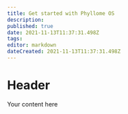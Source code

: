 ```yaml
---
title: Get started with Phyllome OS
description: 
published: true
date: 2021-11-13T11:37:31.498Z
tags: 
editor: markdown
dateCreated: 2021-11-13T11:37:31.498Z
---
```


# Header
Your content here